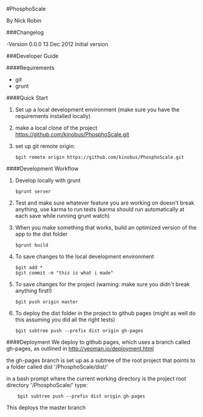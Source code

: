 #PhosphoScale

By Nick Robin

###Changelog

-Version 0.0.0 
13 Dec 2012
Initial version

###Developer Guide

####Requirements
*	git
*	grunt

####Quick Start
1.	Set up a local development environment (make sure you have the requirements installed locally)
2.	make a local clone of the project https://github.com/kinobus/PhosphoScale.git
3.	set up git remote origin:

		$git remote origin https://github.com/kinobus/PhosphoScale.git


####Development Workflow

1.	Develop locally with grunt
  	
  		$grunt server

2.	Test and make sure whatever feature you are working on doesn't break anything, use karma to run tests (karma should run automatically at each save while running grunt watch)

3.	When you make something that works, build an optimized version of the app to the dist folder

		$grunt build

4.	To save changes to the local development environment

		$git add *
		$git commit -m "this is what i made"

5.	To save changes for the project (warning: make sure you didn't break anything first!)

		$git push origin master

6.	To deploy the dist folder in the project to github pages (might as well do this assuming you did all the right tests)

		$git subtree push --prefix dist origin gh-pages


####Deployment
We deploy to github pages, which uses a branch called gh-pages, as outlined in http://yeoman.io/deployment.html

the gh-pages branch is set up as a subtree of the root project that points to a folder called dist '/PhosphoScale/dist/'


in a bash prompt where the current working directory is the project root directory '/PhosphoScale/' type:

		$git subtree push --prefix dist origin gh-pages

This deploys the master branch